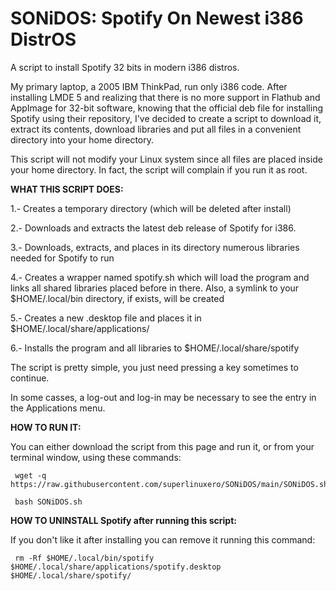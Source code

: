 # SONiDOS: Spotify On Newest i386 DistrOS

A script to install Spotify 32 bits in modern i386 distros.

My primary laptop, a 2005 IBM ThinkPad, run only i386 code. After installing LMDE 5 and realizing that there is no more support in Flathub and AppImage for 32-bit software, knowing that the official deb file for installing Spotify using their repository, I've decided to create a script to download it, extract its contents, download libraries and put all files in a convenient directory into your home directory.

This script will not modify your Linux system since all files are placed inside your home directory. In fact, the script will complain if you run it as root.

 **WHAT THIS SCRIPT DOES:**
 
 1.- Creates a temporary directory (which will be deleted after install)
 
 2.- Downloads and extracts the latest deb release of Spotify for i386.
 
 3.- Downloads, extracts, and places in its directory numerous libraries
     needed for Spotify to run
 
 4.- Creates a wrapper named spotify.sh which will load the program and links
     all shared libraries placed before in there. Also, a symlink to your
     $HOME/.local/bin directory, if exists, will be created
 
 5.- Creates a new .desktop file and places it in $HOME/.local/share/applications/
 
 6.- Installs the program and all libraries to $HOME/.local/share/spotify

 The script is pretty simple, you just need pressing a key sometimes to continue.

 In some casses, a log-out and log-in may be necessary to see the entry in
 the Applications menu.
 
 **HOW TO RUN IT:**
 
 You can either download the script from this page and run it, or from your terminal window, using these commands:
 
     wget -q https://raw.githubusercontent.com/superlinuxero/SONiDOS/main/SONiDOS.sh
 
     bash SONiDOS.sh
 
 **HOW TO UNINSTALL Spotify after running this script:**
 
 If you don't like it after installing you can remove it running this command:
 
     rm -Rf $HOME/.local/bin/spotify $HOME/.local/share/applications/spotify.desktop $HOME/.local/share/spotify/
